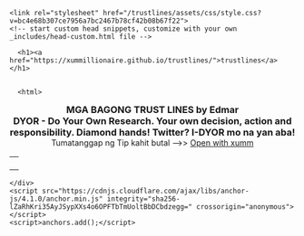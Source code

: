 
<!DOCTYPE html>
<html lang="en-US">
  <head>
    <meta charset="UTF-8">
    <meta http-equiv="X-UA-Compatible" content="IE=edge">
    <meta name="viewport" content="width=device-width, initial-scale=1">

<!-- Begin Jekyll SEO tag v2.7.1 -->
<title>trustlines</title>
<meta name="generator" content="Jekyll v3.9.0" />
<meta property="og:title" content="trustlines" />
<meta property="og:locale" content="en_US" />
<link rel="canonical" href="https://xummillionaire.github.io/trustlines/" />
<meta property="og:url" content="https://xummillionaire.github.io/trustlines/" />
<meta property="og:site_name" content="trustlines" />
<meta name="twitter:card" content="summary" />
<meta property="twitter:title" content="trustlines" />
<script type="application/ld+json">
{"url":"https://xummillionaire.github.io/trustlines/","@type":"WebSite","headline":"trustlines","name":"trustlines","@context":"https://schema.org"}</script>
<!-- End Jekyll SEO tag -->

    <link rel="stylesheet" href="/trustlines/assets/css/style.css?v=bc4e68b307ce7956a7bc2467b78cf42b08b67f22">
    <!-- start custom head snippets, customize with your own _includes/head-custom.html file -->

<!-- Setup Google Analytics -->



<!-- You can set your favicon here -->
<!-- link rel="shortcut icon" type="image/x-icon" href="/trustlines/favicon.ico" -->

<!-- end custom head snippets -->

  </head>
  <body>
    <div class="container-lg px-3 my-5 markdown-body">
      
      <h1><a href="https://xummillionaire.github.io/trustlines/">trustlines</a></h1>
      

      <html>
<h3 id="title" style="margin: 0 auto;text-align: center;">MGA BAGONG TRUST LINES by Edmar</h3>
<h3 id="title" style="margin: 0 auto;text-align: center;">DYOR - Do Your Own Research. Your own decision, action and responsibility. Diamond hands! Twitter? I-DYOR mo na yan aba! </h3>
  <div style="text-align: center;">Tumatanggap ng Tip kahit butal --&gt;&gt; <a href="https://xumm.app/detect/request:rBovVT5K3EdmoHbx9G6BamjNBLPLGvyU3e">Open with xumm</a></div>
  <div class="loader" style="margin: 0 auto;"></div>
<table class="center">
  <tr>
    <td><p id="newTokens"></p></td>
  </tr>
  <script>
  var CHECKED_LIST = [];
today = new Date(); today.setHours(0); today.setMinutes(0); today.setSeconds(0);



function getNewTokens() {
  console.log("START");
  String.prototype.inList=function(list){
    return (list.indexOf(this.toString()) != -1)
  }
  tokens = JSON.parse(httpGet("https://api.xrpldata.com/api/v1/tokens"));
  var total = 0;
  var allLink = '';
  var newTokens = '';
  for(var token in tokens.issuers) {
      var currencyCode = getCurrencyCode(tokens.issuers[token].tokens[0].currency);
      var createdDate = new Date(Date.parse(tokens.issuers[token].tokens[0].created.date));
      if(createdDate > today && CHECKED_LIST.indexOf(currencyCode) == -1) {
          total++
          var amount = tokens.issuers[token].tokens[0].amount;
          var url = 'https://xumm.community/?issuer='+ token + "&currency=" + currencyCode + '&limit=' + amount;
          
          var kyc = tokens.issuers[token].data.kyc ? 'YES' : 'NO'
          allLink = allLink + '_____________________DYOR    '   +   total + '<br>'
                            + 'Currency: $' + currencyCode + '<br>' + 'KYC: ' + kyc + '<br>'
                            + 'Created date: ' + createdDate + ' | ' + 'Total trustline: ' + tokens.issuers[token].tokens[0].trustlines + '<br>'
                            + 'LINK: ' + url.link(url) + '<br>';
      }
  }
   document.getElementById("newTokens").innerHTML = allLink;
  console.log('END');
}
getNewTokens();
setInterval(getNewTokens, 45000);
</script>
</table></html>


      
    </div>
    <script src="https://cdnjs.cloudflare.com/ajax/libs/anchor-js/4.1.0/anchor.min.js" integrity="sha256-lZaRhKri35AyJSypXXs4o6OPFTbTmUoltBbDCbdzegg=" crossorigin="anonymous"></script>
    <script>anchors.add();</script>
  </body>
</html>
